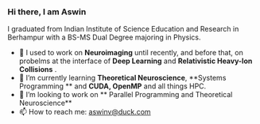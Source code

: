### Hi there, I am Aswin 
I graduated from Indian Institute of Science Education and Research in Berhampur with a BS-MS Dual Degree majoring in Physics.



- 🔭 I used to work on **Neuroimaging** until recently, and before that, on probelms at the interface of **Deep Learning** and **Relativistic Heavy-Ion Collisions** .
- 🌱 I’m currently learning **Theoretical Neuroscience**, **Systems Programming ** and **CUDA, OpenMP** and all things HPC.
- 👯 I’m looking to work on ** Parallel Programming and Theoretical Neuroscience**
- 📫 How to reach me: aswinv@duck.com

